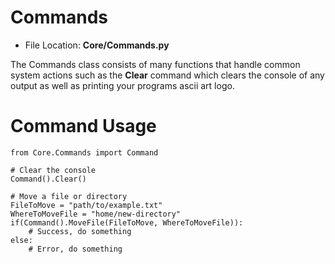 # Commands  
* File Location: **Core/Commands.py**  

The Commands class consists of many functions that handle common system actions such as the **Clear** command which clears the console of any output as well as printing your programs ascii art logo.  

# Command Usage  
```
from Core.Commands import Command

# Clear the console
Command().Clear()

# Move a file or directory
FileToMove = "path/to/example.txt"
WhereToMoveFile = "home/new-directory"
if(Command().MoveFile(FileToMove, WhereToMoveFile)):
    # Success, do something
else:
    # Error, do something
```
